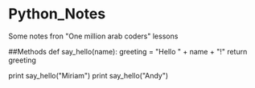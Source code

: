 # Python_Notes
Some notes fron "One million arab coders" lessons

##Methods
def say_hello(name):
    greeting = "Hello " + name + "!"
    return greeting

print say_hello("Miriam")
print say_hello("Andy")
